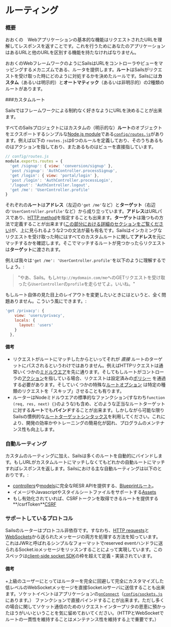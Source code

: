 # ルーティング
### 概要

おおくの　Webアプリケーションの基本的な機能はリクエストされたURLを理解してレスポンスを返すことです。これを行うためにあなたのアプリケーションはあるURLと他のURLを区別する機能を持たなければなりません。

おおくのWebフレームワークのようにSailsはURLをコントローラやビューをマッピングするメカニズムである、ルータを提供します。**ルート**はSailsがリクエストを受け取った時にどのように対処するかを決めたルールです。Sailsには**カスタム**（あるいは明示的）と**オートマティック**（あるいは非明示的）の2種類のルートがあります。


###カスタムルート

Sailsではフレームワークによる制約なく好きなようにURLを決めることが出来ます。

すべてのSailsプロジェクトにはカスタムの（明示的な）**ルート**のオブジェクトをエクスポートするシンプルな[Node.js module](http://nodejs.org/api/modules.html)である[`config/routes.js`](http://sailsjs.org/documentation/reference/sails.config/sails.config.routes.html)があります。例えば以下の `routes.js`は6つのルールを定義しており、そのうちあるものはアクションを指しており、またあるものはビューを直接指しています。 

```javascript
// config/routes.js
module.exports.routes = {
  'get /signup': { view: 'conversion/signup' },
  'post /signup': 'AuthController.processSignup',
  'get /login': { view: 'portal/login' },
  'post /login': 'AuthController.processLogin',
  '/logout': 'AuthController.logout',
  'get /me': 'UserController.profile'
}
```


それぞれの**ルート**は**アドレス**（左辺の`'get /me'`など）と**ターゲット**（右辺の`'UserController.profile'`など）から成り立っています。**アドレス**はURLパスであり、[HTTP method](http://en.wikipedia.org/wiki/Hypertext_Transfer_Protocol#Request_methods)を指定することも出来ます。**ターゲット**は幾つもの方法で定義することが出来ます([この部分における詳細のセクションをご覧ください](http://sailsjs.org/documentation/concepts/Routes/RouteTargetSyntax.html))が、上に見られるような2つの文法が最も有名です。Sailsはインカミングなリクエストを受け取った時にはすべてのカスタムルートに関して**アドレス**を元にマッチするかを確認します。そこでマッチするルートが見つかったらリクエストは**ターゲット**に渡されます。

例えば我々は`'get /me': 'UserController.profile'`を以下のように理解するでしょう。:

> "やあ、Sails。もし`http://mydomain.com/me`へのGETリクエストを受け取ったら`UserController`の`profile`を走らせてよ。いいね。"

もしルート自体の見た目上のレイアウトを変更したいときにはというと、全く問題ありません。こういう風にできます。:

```javascript
'get /privacy': {
    view: 'users/privacy',
    locals: {
      layout: 'users'
    }
  },
```

#### 備考
+ リクエストがルートにマッチしたからといってそれが _直接_ ルートのターゲットにパスされるというわけではありません。例えばHTTPリクエストは通常いくつかの[ミドルウエア](http://sailsjs.org/documentation/concepts/Middleware)を先に通ります。そしてもしルートがコントローラの[アクション](http://sailsjs.org/documentation/concepts/Controllers?q=actions)を指している場合、リクエストは設定済みの[ポリシー](http://sailsjs.org/documentation/concepts/Policies) を通過する必要があります。そしていくつかの特殊な[ルートオプション](http://sailsjs.org/documentation/concepts/Routes/RouteTargetSyntax.html?q=route-target-options) は特定の種類のリクエストを「スキップ」させることも有ります。
+ ルーターはNodeミドルウエアの標準的なファンクション(すなわち`function (req, res, next) {}`のような)も含め、どのような正当なルートターゲットに対する**ルート**でも**バインド**することが出来ます。しかしながら可能な限りSailsの慣例的な[ルートターゲットシンタックス](http://sailsjs.org/documentation/concepts/Routes/RouteTargetSyntax.html)を利用してください。これにより、開発の効率かやトレーニングの簡易化が図れ、プログラムのメンテナンス性も向上します。



### 自動ルーティング

カスタムのルーティングに加え、Sailsは多くのルートを自動的にバインドします。もしURLがカスタムルートにマッチしなくてもどれかの自動ルートにマッチすればレスポンスを返します。Sailsにおける主な自動ルーティングは以下のとおりです。:

* [controllers](http://sailsjs.org/documentation/concepts/Controllers)や[models](http://sailsjs.org/documentation/concepts/ORM/Models.html)に完全なRESR APIを提供する、[Blueprintルート](http://sailsjs.org//documentation/)。
* イメージやJavascriptやスタイルシートファイルをサポートする[Assets](http://sailsjs.org/documentation/concepts/Assets)
* もし有効化されていれば、CSRFトークンを取得できるルートを提供する**/csrfToken**[CSRF](http://sailsjs.org/documentation/concepts/Security/CSRF.html)


### サポートしているプロトコル

Sailsのルーターはプロトコル非依存です。すなわち、[HTTP requests](http://en.wikipedia.org/wiki/Hypertext_Transfer_Protocol)と[WebSockets](http://en.wikipedia.org/wiki/Websockets)から送られたメッセージの両方を処理する方法を知っています。 これはJWRと呼ばれるシンプルなフォーマットでreserved eventハンドラに送られるSocket.ioメッセージをリッスンすることによって実現しています。このスペックは[client-side socket SDK](http://sailsjs.org/documentation/reference/websockets/sails.io.js)の枠を超えて定義・実装されています。



#### 備考
+上級のユーザーにとってはルーターを完全に回避して完全にカスタマイズした低レベルのWebSocketメッセージを直接Socket.ioサーバに送信することも出来ます。ソケットイベントはアプリケーションの[`onConnect`](http://sailsjs.org/documentation/reference/sails.config/sails.config.sockets.html?q=commonlyused-options)（[`config/sockets.js`](http://sailsjs.org/documentation/anatomy/myApp/config/sockets.js.html)にあります。） ファンクションで直接バインドすることが出来ます。ただし多くの場合に関してソケット通信のためのリクエストインタープリタの恩恵に預かったほうがいいということを気に留めておいてください。（HTTPとWebSocketでルートの一貫性を維持することはメンテナンス性を維持する上で重要です。）



<docmeta name="uniqueID" value="Routes849188">
<docmeta name="displayName" value="Routes">
